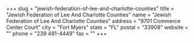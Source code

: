 +++
slug = "jewish-federation-of-lee-and-charlotte-counties"
title = "Jewish Federation of Lee And Charlotte Counties"
name = "Jewish Federation of Lee And Charlotte Counties"
address = "9701 Commerce Center Court"
city = "Fort Myers"
state = "FL"
postal = "33908"
website = ""
phone = "239 481-4449"
fax = ""
+++
